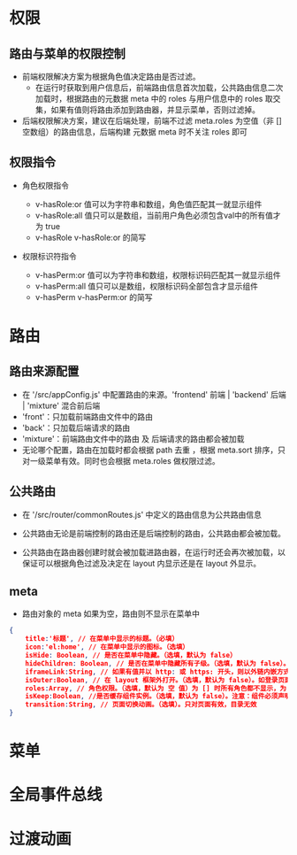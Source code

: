 # 权限

## 路由与菜单的权限控制

+ 前端权限解决方案为根据角色值决定路由是否过滤。
  + 在运行时获取到用户信息后，前端路由信息首次加载，公共路由信息二次加载时，根据路由的元数据 meta 中的 roles 与用户信息中的 roles 取交集，如果有值则将路由添加到路由器，并显示菜单，否则过滤掉。
+ 后端权限解决方案，建议在后端处理，前端不过滤 meta.roles 为空值（非 [] 空数组）的路由信息，后端构建 元数据 meta 时不关注 roles 即可

## 权限指令

* 角色权限指令

  * v-hasRole:or     值可以为字符串和数组，角色值匹配其一就显示组件
  * v-hasRole:all    值只可以是数组，当前用户角色必须包含val中的所有值才为 true
  * v-hasRole        v-hasRole:or 的简写

* 权限标识符指令

  * v-hasPerm:or   值可以为字符串和数组，权限标识码匹配其一就显示组件
  * v-hasPerm:all   值只可以是数组，权限标识码全部包含才显示组件
  * v-hasPerm     v-hasPerm:or 的简写

  

# 路由

## 路由来源配置

+ 在 '/src/appConfig.js' 中配置路由的来源。'frontend' 前端 | 'backend' 后端 | 'mixture' 混合前后端
+ 'front'：只加载前端路由文件中的路由
+ 'back'：只加载后端请求的路由
+ 'mixture'：前端路由文件中的路由 及 后端请求的路由都会被加载
+ 无论哪个配置，路由在加载时都会根据 path 去重 ，根据 meta.sort 排序，只对一级菜单有效。同时也会根据 meta.roles 做权限过滤。

## 公共路由

+ 在 '/src/router/commonRoutes.js' 中定义的路由信息为公共路由信息

+ 公共路由无论是前端控制的路由还是后端控制的路由，公共路由都会被加载。
+ 公共路由在路由器创建时就会被加载进路由器，在运行时还会再次被加载，以保证可以根据角色过滤及决定在 layout 内显示还是在 layout 外显示。

## meta

+ 路由对象的 meta 如果为空，路由则不显示在菜单中

```json
{
    title:'标题', // 在菜单中显示的标题。（必填）
    icon:'el:home', // 在菜单中显示的图标。（选填）
    isHide: Boolean, // 是否在菜单中隐藏。（选填，默认为 false）
    hideChildren: Boolean, // 是否在菜单中隐藏所有子级。（选填，默认为 false）。注意，只有当 isHide 为 true 时生效
    iframeLink:String, // 如果有值并以 http: 或 https: 开头，则以外链内嵌方式打开
    isOuter:Boolean, // 在 layout 框架外打开。（选填，默认为 false）。如登录页面，数据大屏等。
    roles:Array, // 角色权限。（选填，默认为 空 值）为 [] 时所有角色都不显示，为 空 值时所有角色都显示，当没有权限时 hideChildren 永远为 true
    isKeep:Boolean, //是否缓存组件实例。（选填，默认为 false）。注意：组件必须声明 name ，并且组件的 name 要与对应路由的 name 匹配
    transition:String, // 页面切换动画。（选填）。只对页面有效，目录无效
}

```



# 菜单



# 全局事件总线

# 过渡动画
